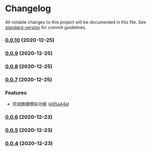 # Changelog

All notable changes to this project will be documented in this file. See [standard-version](https://github.com/conventional-changelog/standard-version) for commit guidelines.

### [0.0.10](https://github.com/BWrong/mock/compare/v0.0.9...v0.0.10) (2020-12-25)

### [0.0.9](https://github.com/BWrong/mock/compare/v0.0.8...v0.0.9) (2020-12-25)

### [0.0.8](https://github.com/BWrong/mock/compare/v0.0.7...v0.0.8) (2020-12-25)

### [0.0.7](https://github.com/BWrong/mock/compare/v0.0.6...v0.0.7) (2020-12-25)


### Features

* 完成数据模拟功能 ([e95a44a](https://github.com/BWrong/mock/commit/e95a44a29faac243787b4ae52f6a70a8fd8e8d2d))

### [0.0.6](https://github.com/BWrong/mock/compare/v0.0.5...v0.0.6) (2020-12-23)

### [0.0.5](https://github.com/BWrong/mock/compare/v0.0.4...v0.0.5) (2020-12-23)

### [0.0.4](https://github.com/BWrong/mock/compare/v0.0.3...v0.0.4) (2020-12-23)
